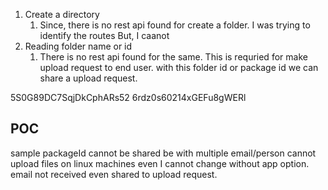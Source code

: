 1. Create a directory
   1. Since, there is no rest api found for create a folder. I was trying to identify the routes But, I caanot
2. Reading folder name or id
   1. There is no rest api found for the same. This is requried for make upload request to end user. with this folder id or package id we can share a upload request.




5S0G89DC7SqjDkCphARs52
6rdz0s60214xGEFu8gWERl

POC
---
sample packageId cannot be shared be with multiple email/person
cannot upload files on linux machines even I cannot change without app option.
email not received even shared to upload request.
